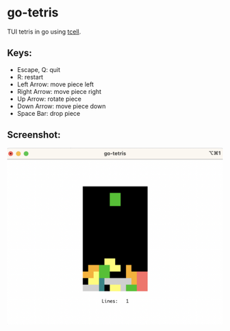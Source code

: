 # go-tetris

TUI tetris in go using [tcell](https://github.com/gdamore/tcell).

## Keys:

- Escape, Q: quit
- R: restart
- Left Arrow: move piece left
- Right Arrow: move piece right
- Up Arrow: rotate piece
- Down Arrow: move piece down
- Space Bar: drop piece

## Screenshot:

![go-tetris](go-tetris.png)
